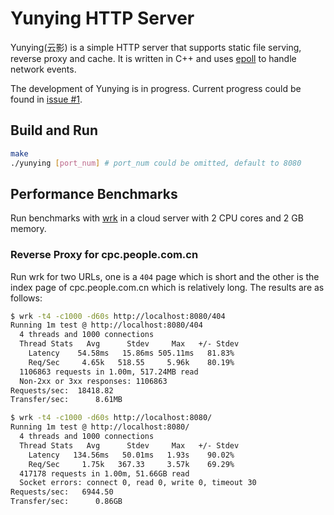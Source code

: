 # Yunying HTTP Server
Yunying(云影) is a simple HTTP server that supports static file serving, reverse proxy and cache. It is written in C++ and uses [epoll](https://man7.org/linux/man-pages/man7/epoll.7.html) to handle network events.

The development of Yunying is in progress. Current progress could be found in [issue #1](https://github.com/chenyuheng/Yunying-HTTP-Server/issues/1).

## Build and Run
```bash
make
./yunying [port_num] # port_num could be omitted, default to 8080
```

## Performance Benchmarks
Run benchmarks with [wrk](https://github.com/wg/wrk) in a cloud server with 2 CPU cores and 2 GB memory.

### Reverse Proxy for cpc.people.com.cn
Run wrk for two URLs, one is a `404` page which is short and the other is the index page of cpc.people.com.cn which is relatively long. The results are as follows:

```bash
$ wrk -t4 -c1000 -d60s http://localhost:8080/404
Running 1m test @ http://localhost:8080/404
  4 threads and 1000 connections
  Thread Stats   Avg      Stdev     Max   +/- Stdev
    Latency    54.58ms   15.86ms 505.11ms   81.83%
    Req/Sec     4.65k   518.55     5.96k    80.19%
  1106863 requests in 1.00m, 517.24MB read
  Non-2xx or 3xx responses: 1106863
Requests/sec:  18418.82
Transfer/sec:      8.61MB

$ wrk -t4 -c1000 -d60s http://localhost:8080/
Running 1m test @ http://localhost:8080/
  4 threads and 1000 connections
  Thread Stats   Avg      Stdev     Max   +/- Stdev
    Latency   134.56ms   50.01ms   1.93s    90.02%
    Req/Sec     1.75k   367.33     3.57k    69.29%
  417178 requests in 1.00m, 51.66GB read
  Socket errors: connect 0, read 0, write 0, timeout 30
Requests/sec:   6944.50
Transfer/sec:      0.86GB
```